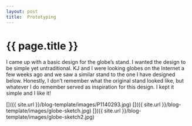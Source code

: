 ```yaml
---
layout: post
title:  Prototyping 
---
```


{{ page.title }}
================

<p class="meta">


I came up with a basic design for the globe’s stand.  I wanted the design to be simple yet untraditional.  KJ and I were looking globes on the Internet a few weeks ago and we saw a similar stand to the one I have designed below.  Honestly, I don’t remember what the original stand looked like, but whatever I do remember served as inspiration for this design.  I kept it simple and I like it!


[]({{ site.url }}/blog-template/images/P1140293.jpg)
[]({{ site.url }}/blog-template/images/globe-sketch.jpg)
[]({{ site.url }}/blog-template/images/globe-sketch2.jpg)

